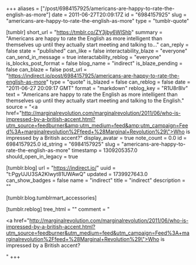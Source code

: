 +++
aliases = ["/post/6984157925/americans-are-happy-to-rate-the-english-as-more"]
date = 2011-06-27T20:09:17Z
id = "6984157925"
slug = "americans-are-happy-to-rate-the-english-as-more"
type = "tumblr-quote"

[tumblr]
short_url = "https://tmblr.co/ZY3jby6WIShb"
summary = "Americans are happy to rate the English as more intelligent than themselves up until they actually start meeting and talking to..."
can_reply = false
state = "published"
can_like = false
interactability_blaze = "everyone"
can_send_in_message = true
interactability_reblog = "everyone"
is_blocks_post_format = false
blog_name = "indirect"
is_blaze_pending = false
can_blaze = false
post_url = "https://indirect.io/post/6984157925/americans-are-happy-to-rate-the-english-as-more"
type = "quote"
is_blazed = false
can_reblog = false
date = "2011-06-27 20:09:17 GMT"
format = "markdown"
reblog_key = "R1U8r8lv"
text = "Americans are happy to rate the English as more intelligent than themselves up until they actually start meeting and talking to the English."
source = "<a href=\"http://marginalrevolution.com/marginalrevolution/2011/06/who-is-impressed-by-a-british-accent.html?utm_source=feedburner&amp;utm_medium=feed&amp;utm_campaign=Feed%3A+marginalrevolution%2Ffeed+%28Marginal+Revolution%29\">Who is impressed by a British accent?</a>"
display_avatar = true
note_count = 0.0
id = 6984157925.0
id_string = "6984157925"
slug = "americans-are-happy-to-rate-the-english-as-more"
timestamp = 1309205357.0
should_open_in_legacy = true

[tumblr.blog]
url = "https://indirect.io/"
uuid = "t:PgyUJU3SA2Klwyt81UWAwQ"
updated = 1739927643.0
can_show_badges = false
name = "indirect"
title = "indirect"
description = ""

[tumblr.blog.tumblrmart_accessories]

[tumblr.reblog]
tree_html = ""
comment = "<p><a href=\"http://marginalrevolution.com/marginalrevolution/2011/06/who-is-impressed-by-a-british-accent.html?utm_source=feedburner&utm_medium=feed&utm_campaign=Feed%3A+marginalrevolution%2Ffeed+%28Marginal+Revolution%29\">Who is impressed by a British accent?</a></p>"
+++
